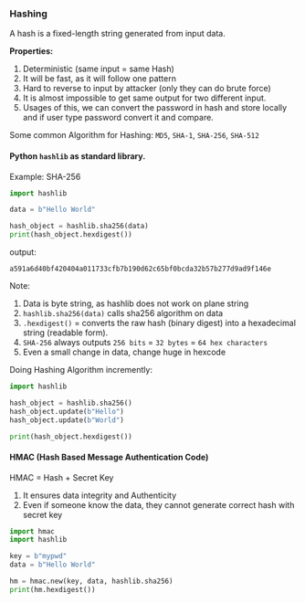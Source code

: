### Hashing
A hash is a fixed-length string generated from input data.

**Properties:**
1. Deterministic (same input = same Hash)
2. It will be fast, as it will follow one pattern
3. Hard to reverse to input by attacker (only they can do brute force)
4. It is almost impossible to get same output for two different input.
5. Usages of this, we can convert the password in hash and store locally and if user type password
convert it and compare.

Some common Algorithm for Hashing: `MD5`, `SHA-1`, `SHA-256`, `SHA-512`

#### Python `hashlib` as standard library.

Example: SHA-256
```python
import hashlib

data = b"Hello World"

hash_object = hashlib.sha256(data)
print(hash_object.hexdigest())
```
output:
```
a591a6d40bf420404a011733cfb7b190d62c65bf0bcda32b57b277d9ad9f146e
```
Note:
1. Data is byte string, as hashlib does not work on plane string
2. `hashlib.sha256(data)` calls sha256 algorithm on data
3. `.hexdigest()` = converts the raw hash (binary digest) into a hexadecimal string (readable form).
4. `SHA-256` always outputs `256 bits` = `32 bytes` = `64 hex characters`
5. Even a small change in data, change huge in hexcode

Doing Hashing Algorithm incremently:
```python
import hashlib

hash_object = hashlib.sha256()
hash_object.update(b"Hello")
hash_object.update(b"World")

print(hash_object.hexdigest())
```

#### HMAC (Hash Based Message Authentication Code)
HMAC = Hash + Secret Key 
1. It ensures data integrity and Authenticity
2. Even if someone know the data, they cannot generate correct hash with secret key

```python
import hmac
import hashlib

key = b"mypwd"
data = b"Hello World"

hm = hmac.new(key, data, hashlib.sha256)
print(hm.hexdigest())
```
